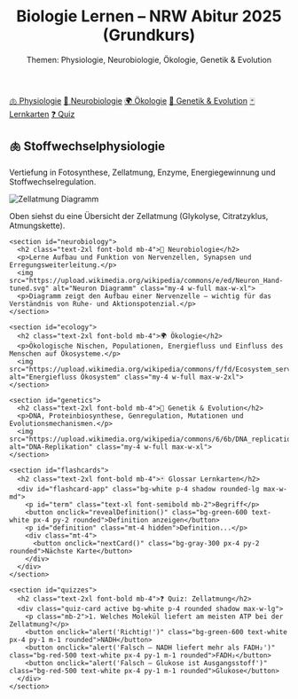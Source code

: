 <!DOCTYPE html>
<html lang="de">
<head>
  <meta charset="UTF-8">
  <meta name="viewport" content="width=device-width, initial-scale=1.0">
  <title>Biologie Abitur 2025 – Grundkurs</title>
  <link href="https://cdn.jsdelivr.net/npm/tailwindcss@2.2.19/dist/tailwind.min.css" rel="stylesheet">
  <style>
    .quiz-card { display: none; }
    .quiz-card.active { display: block; }
  </style>
</head>
<body class="bg-gray-50 text-gray-800">
  <header class="bg-green-600 text-white p-6">
    <h1 class="text-3xl font-bold">Biologie Lernen – NRW Abitur 2025 (Grundkurs)</h1>
    <p class="mt-2">Themen: Physiologie, Neurobiologie, Ökologie, Genetik & Evolution</p>
  </header>

  <nav class="bg-green-100 p-4 flex gap-4 flex-wrap">
    <a href="#physiology" class="text-green-800 font-semibold">🫁 Physiologie</a>
    <a href="#neurobiology" class="text-green-800 font-semibold">🧠 Neurobiologie</a>
    <a href="#ecology" class="text-green-800 font-semibold">🌍 Ökologie</a>
    <a href="#genetics" class="text-green-800 font-semibold">🧬 Genetik & Evolution</a>
    <a href="#flashcards" class="text-green-800 font-semibold">🃏 Lernkarten</a>
    <a href="#quizzes" class="text-green-800 font-semibold">❓ Quiz</a>
  </nav>

  <main class="p-6 space-y-16">
    <section id="physiology">
      <h2 class="text-2xl font-bold mb-4">🫁 Stoffwechselphysiologie</h2>
      <p>Vertiefung in Fotosynthese, Zellatmung, Enzyme, Energiegewinnung und Stoffwechselregulation.</p>
      <img src="https://upload.wikimedia.org/wikipedia/commons/3/3e/CellRespiration.svg" alt="Zellatmung Diagramm" class="my-4 w-full max-w-2xl">
      <p>Oben siehst du eine Übersicht der Zellatmung (Glykolyse, Citratzyklus, Atmungskette).</p>
    </section>

    <section id="neurobiology">
      <h2 class="text-2xl font-bold mb-4">🧠 Neurobiologie</h2>
      <p>Lerne Aufbau und Funktion von Nervenzellen, Synapsen und Erregungsweiterleitung.</p>
      <img src="https://upload.wikimedia.org/wikipedia/commons/e/ed/Neuron_Hand-tuned.svg" alt="Neuron Diagramm" class="my-4 w-full max-w-xl">
      <p>Diagramm zeigt den Aufbau einer Nervenzelle – wichtig für das Verständnis von Ruhe- und Aktionspotenzial.</p>
    </section>

    <section id="ecology">
      <h2 class="text-2xl font-bold mb-4">🌍 Ökologie</h2>
      <p>Ökologische Nischen, Populationen, Energiefluss und Einfluss des Menschen auf Ökosysteme.</p>
      <img src="https://upload.wikimedia.org/wikipedia/commons/f/fd/Ecosystem_services_diagram_en.svg" alt="Energiefluss Ökosystem" class="my-4 w-full max-w-2xl">
    </section>

    <section id="genetics">
      <h2 class="text-2xl font-bold mb-4">🧬 Genetik & Evolution</h2>
      <p>DNA, Proteinbiosynthese, Genregulation, Mutationen und Evolutionsmechanismen.</p>
      <img src="https://upload.wikimedia.org/wikipedia/commons/6/6b/DNA_replication_split.svg" alt="DNA-Replikation" class="my-4 w-full max-w-xl">
    </section>

    <section id="flashcards">
      <h2 class="text-2xl font-bold mb-4">🃏 Glossar Lernkarten</h2>
      <div id="flashcard-app" class="bg-white p-4 shadow rounded-lg max-w-md">
        <p id="term" class="text-xl font-semibold mb-2">Begriff</p>
        <button onclick="revealDefinition()" class="bg-green-600 text-white px-4 py-2 rounded">Definition anzeigen</button>
        <p id="definition" class="mt-4 hidden">Definition...</p>
        <div class="mt-4">
          <button onclick="nextCard()" class="bg-gray-300 px-4 py-2 rounded">Nächste Karte</button>
        </div>
      </div>
    </section>

    <section id="quizzes">
      <h2 class="text-2xl font-bold mb-4">❓ Quiz: Zellatmung</h2>
      <div class="quiz-card active bg-white p-4 rounded shadow max-w-lg">
        <p class="mb-2">1. Welches Molekül liefert am meisten ATP bei der Zellatmung?</p>
        <button onclick="alert('Richtig!')" class="bg-green-600 text-white px-4 py-1 m-1 rounded">NADH</button>
        <button onclick="alert('Falsch – NADH liefert mehr als FADH₂')" class="bg-red-500 text-white px-4 py-1 m-1 rounded">FADH₂</button>
        <button onclick="alert('Falsch – Glukose ist Ausgangsstoff')" class="bg-red-500 text-white px-4 py-1 m-1 rounded">Glukose</button>
      </div>
    </section>
  </main>

  <script>
    const glossary = [
      { term: 'ATP', definition: 'Energieeinheit der Zelle – Adenosintriphosphat' },
      { term: 'Neuron', definition: 'Nervenzelle zur Informationsweiterleitung im Nervensystem' },
      { term: 'Fotosynthese', definition: 'Umwandlung von Lichtenergie in chemische Energie in Pflanzen' },
      { term: 'DNA', definition: 'Desoxyribonukleinsäure – Träger genetischer Information' },
    ];
    let currentIndex = 0;

    function revealDefinition() {
      document.getElementById('definition').textContent = glossary[currentIndex].definition;
      document.getElementById('definition').classList.remove('hidden');
    }

    function nextCard() {
      currentIndex = (currentIndex + 1) % glossary.length;
      document.getElementById('term').textContent = glossary[currentIndex].term;
      document.getElementById('definition').classList.add('hidden');
    }

    window.onload = () => {
      document.getElementById('term').textContent = glossary[0].term;
    };
  </script>
</body>
</html>
